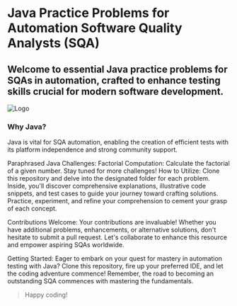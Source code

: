 # Java Practice Problems for Automation Software Quality Analysts (SQA)

## Welcome to essential Java practice problems for SQAs in automation, crafted to enhance testing skills crucial for modern software development.
 ![Logo](https://prnt.sc/EywVkaJu8k0n.png)
### Why Java?
Java is vital for SQA automation, enabling the creation of efficient tests with its platform independence and strong community support.

Paraphrased Java Challenges:
Factorial Computation: Calculate the factorial of a given number.
Stay tuned for more challenges!
How to Utilize:
Clone this repository and delve into the designated folder for each problem. Inside, you'll discover comprehensive explanations, illustrative code snippets, and test cases to guide your journey toward crafting solutions. Practice, experiment, and refine your comprehension to cement your grasp of each concept.

Contributions Welcome:
Your contributions are invaluable! Whether you have additional problems, enhancements, or alternative solutions, don't hesitate to submit a pull request. Let's collaborate to enhance this resource and empower aspiring SQAs worldwide.

Getting Started:
Eager to embark on your quest for mastery in automation testing with Java? Clone this repository, fire up your preferred IDE, and let the coding adventure commence! Remember, the road to becoming an outstanding SQA commences with mastering the fundamentals.

>Happy coding!
